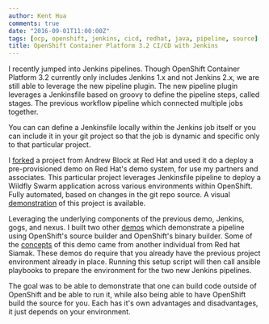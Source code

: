 ```yaml
---
author: Kent Hua
comments: true
date: "2016-09-01T11:00:00Z"
tags: [ocp, openshift, jenkins, cicd, redhat, java, pipeline, source]
title: OpenShift Container Platform 3.2 CI/CD with Jenkins
---
```


I recently jumped into Jenkins pipelines.  Though OpenShift Container Platform 3.2 currently only includes Jenkins 1.x and not Jenkins 2.x, we are still able to leverage the new pipeline plugin.  The new pipeline plugin leverages a Jenkinsfile based on groovy to define the pipeline steps, called stages.  The previous workflow pipeline which connected multiple jobs together.  

You can can define a Jenkinsfile locally within the Jenkins job itself or you can include it in your git project so that the job is dynamic and specific only to that particular project.

I [forked](https://github.com/kenthua/summit2016-ose-cicd) a project from Andrew Block at Red Hat and used it do a deploy a pre-provisioned demo on Red Hat's demo system, for use my partners and associates.  This particular project leverages Jenkinsfile pipeline to deploy a Wildfly Swarm application across various environments within OpenShift.  Fully automated, based on changes in the git repo source.  A visual [demonstration](https://vimeo.com/178679773) of this project is available.

Leveraging the underlying components of the previous demo, Jenkins, gogs, and nexus.  I built two other [demos](https://github.com/kenthua/openshift/tree/master/demo/cicd) which demonstrate a pipeline using OpenShift's source builder and OpenShift's binary builder.  Some of the [concepts](https://github.com/OpenShiftDemos/openshift-cd-demo) of this demo came from another individual from Red hat Siamak.  These demos do require that you already have the previous project environment already in place.  Running this setup script will then call ansible playbooks to prepare the environment for the two new Jenkins pipelines.

The goal was to be able to demonstrate that one can build code outside of OpenShift and be able to run it, while also being able to have OpenShift build the source for you.  Each has it's own advantages and disadvantages, it just depends on your environment.  

